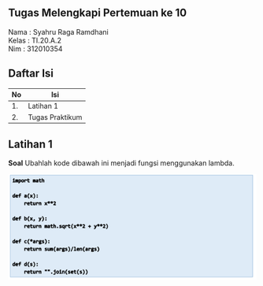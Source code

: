 ## Tugas Melengkapi Pertemuan ke 10
Nama	: Syahru Raga Ramdhani <br>
Kelas	: TI.20.A.2 <br>
Nim	: 312010354 <br>
## Daftar Isi
| No | Isi |
| -- | --- |
| 1. | Latihan 1 | 
| 2. | Tugas Praktikum | 

## Latihan 1

 **Soal**
Ubahlah kode dibawah ini menjadi fungsi menggunakan lambda.

![gambar](/gambar/Capture1.PNG)

